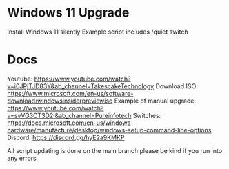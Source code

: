 # Windows 11 Upgrade
Install Windows 11 silently
Example script includes /quiet switch

# Docs
Youtube: https://www.youtube.com/watch?v=i0JRjTJD83Y&ab_channel=TakescakeTechnology
Download ISO: https://www.microsoft.com/en-us/software-download/windowsinsiderpreviewiso
Example of manual upgrade: https://www.youtube.com/watch?v=svVG3CT3D2I&ab_channel=Pureinfotech
Switches: https://docs.microsoft.com/en-us/windows-hardware/manufacture/desktop/windows-setup-command-line-options
Discord: https://discord.gg/hyE2a9KMKP


All script updating is done on the main branch please be kind if you run into any errors
